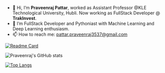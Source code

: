 - 👋 Hi, I’m **Praveenraj Pattar**, worked as Assistant Professor @KLE Technological University, Hubli. Now working as FullStack Developer @ **TrakInvest**.
- 🌱 I’m FullStack Developer and Pythoniast with Machine Learning and Deep Learning enthusiasm.
- 📫 How to reach me: pattar.praveenraj3537@gmail.com 

<!---
Praveenraj3537/Praveenraj3537 is a ✨ special ✨ repository because its `README.md` (this file) appears on your GitHub profile.
You can click the Preview link to take a look at your changes.
--->



[![Readme Card](https://github-readme-stats.vercel.app/api/pin/?username=Praveenraj3537&repo=Praveenraj3537)](https://github.com/Praveenraj3537/Praveenraj3537)



![Praveenraj's GitHub stats](https://github-readme-stats.vercel.app/api?username=Praveenraj3537&show_icons=true&theme=great-gatsby)


[![Top Langs](https://github-readme-stats.vercel.app/api/top-langs/?username=Praveenraj3537)](https://github.com/anuraghazra/github-readme-stats)



